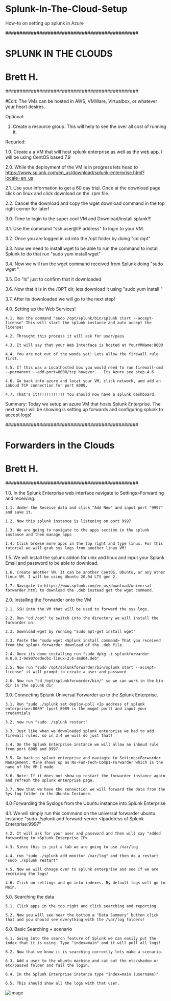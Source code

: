 # Splunk-In-The-Cloud-Setup
How-to on setting up splunk in Azure

###############################################
#            SPLUNK IN THE CLOUDS             #
#                  Brett H.                   #
###############################################

#Edit: The VMs can be hosted in AWS, VMWare, Virtualbox, or whatever your heart desires.

Optional:
1. Create a resource group. This will help to see the over all cost of running it.

Requried:

1.0. Create a a VM that will host splunk enterprise as well as the web app. I will be using CentOS based 7.9

2.0. While the deployment of the VM is in progress lets head to https://www.splunk.com/en_us/download/splunk-enterprise.html?locale=en_us

  2.1. Use your information to get a 60 day trial. Once at the download page click on linux and click download on the .rpm file.

  2.2. Cancel the download and copy the wget download command in the top right corner for later!

3.0. Time to login to the super cool VM and Download/install splunk!!!

  3.1. Use the command "ssh user@IP address" to login to your VM.

  3.2. Once you are logged in cd into the /opt folder by doing "cd /opt"

  3.3. Now we need to install wget to be able to run the command to install Splunk to do that run "sudo yum install wget"

  3.4. Now we will run the wget command received from Splunk doing "sudo wget <Splunk Command>"

  3.5. Do "ls" just to confirm that it downloaded

  3.6. Now that it is in the /OPT dir, lets download it using "sudo yum install <File that was downloaded>"

  3.7. After its downloaded we will go to the next step!
 
  4.0. Setting up the Web Services!
  
    4.1. Run the command "sudo /opt/splunk/bin/splunk start --accept-license" This will start the splunk instance and auto accept the license!
  
    4.2. Throught this process it will ask for user/pass
  
    4.3. It will say that your Web Interface is hosted at YourVMName:8000
  
    4.4. You are not out of the woods yet! Lets allow the firewall rule first.
  
    4.5. If this was a Localhosted box you would need to run firewall-cmd --permanent --add-port=8000/tcp however... Its Azure see step 4.6
  
    4.6. Go back into azure and locat your VM, click network, and add an inboud TCP connection for port 8000.
  
    4.7. That's it!!!!!!!!!!!! You should now have a splunk dashboard.
  
  Summary: Today we setup an azure VM that hosts Splunk Enterprise. The next step I will be showing is setting up forwards and configuring splunk to accept logs!
  
  
###############################################
#           Forwarders in the Clouds          #
#                  Brett H.                   #
###############################################
  
  

  1.0. In the Splunk Enterprise web interface navigate to Settings>Forwarding and receiving.
  
    1.1. Under the Receive data and click "Add New" and input port "9997" and save it.
  
    1.2. Now this splunk instance is listening on port 9997 
  
    1.3. We are going to navigate to the apps section in the splunk instance and then manage apps
  
    1.4. Click browse more apps in the top right and type linux. For this tutorial we will grab sys logs from another linux VM!
  
   1.5. We will install the splunk addon for unix and linux and input your Splunk Email and password to be able to download.
  
    1.6. Create another VM. It can be another CentOS, Ubuntu, or any other linux VM. I will be using Ubuntu 20.04 LTS gen 2.
  
    1.7. Navigate to https://www.splunk.com/en_us/download/universal-forwarder.html to download the .deb instead get the wget command.

  2.0. Installing the Forwarder onto the VM
  
    2.1. SSH into the VM that will be used to forward the sys logs.
  
    2.2. Run "cd /opt" to switch into the directory we will install the forwarder on.
  
    2.3. Download wget by running "sudo apt-get install wget" 
  
    2.3. Paste the "sudo wget <Splunk install command> That you received from the splunk forwarder download of the .deb file.
  
    2.4. Once its done installing run "sudo dpkg -i splunkforwarder-9.0.0.1-9e907cedecb1-linux-2.6-amd64.deb"
  
    2.5. Now run "sudo /opt/splunkforwarder/bin/splunk start --accept-license" it will prompt to create a user and password
  
    2.6. Now run "cd /opt/splunkforwarder/bin/" so we can work in the bin dir in the splunk dir
    
  3.0. Connecting Splunk Universal Forwarder up to the Splunk Enterprise.
  
    3.1. Run "sudo ./splunk set deploy-poll <Ip address of splunk enterprise>:8089" (port 8089 is the mngmt port) and input your credentials
  
    3.2. now run "sudo ./splunk restart"
  
    3.3. Just like when we downloaded splunk enterprise we had to add firewall rules. so in 3.4 we will do just that!
  
    3.4. On the Splunk Enterprise instance we will allow an inboud rule from port 8089 and 9997.
  
    3.5. Go back to splunk enterprise and naviagte to Settings>Forwarder Management. Mine shows up as No-Fun-Tech-Comp1-Forwarder which is the name of the VM I made
  
    3.6. Note: If it does not show up restart the forwarder instance again and refresh the splunk enterprise page.
  
    3.7. Now that we have the connection we will forward the data from the Sys log folder in the Ubuntu Instance.
  
  4.0 Forwarding the Syslogs from the Ubuntu instance into Splunk Enterprise
  
   4.1. We will simply run this command on the universal forwarder ubuntu instance "sudo ./splunk add forward-server <Ipaddress of Splunk Enterprise:9997"
  
    4.2. It will ask for your user and password and then will say "added forwarding to <Splunk Enterprise IP>
  
    4.3. Since this is just a lab we are going to use /var/log
  
    4.4. run "sudo ./splunk add monitor /var/log" and then do a restart "sudo ./splunk restart"
  
    4.5. Now we will chnage over to splunk enterprise and see if we are receiving the logs!
  
    4.6. Click on settings and go into indexes. By default logs will go to Main.

  5.0. Searching the data
  
    5.1. Click apps in the top right and click searching and reporting
  
    5.2. Now you will see near the bottom a "Data Summary" button click that and you should see everything with the /var/log folders!

  6.0. Basic Searching + scenario
  
    6.1. Going into the search feature of Splunk we can easily put the index that it is using. Type "index=main" and it will pull all logs!
  
    6.2. Now that we know it is searching correctly lets make a scenario.
  
    6.3. Add a user to the ubuntu machine and cat out the etc/shadow or etc/passwd folder and fail the login.
  
    6.4. In the Splunk Enterprise instance type "index=main (username)"
  
    6.5. This should show all the logs with that user.
  
  ![image](https://user-images.githubusercontent.com/77608692/183504940-d44174f8-4261-4e6f-9bee-5a96e37bb499.png)

  

